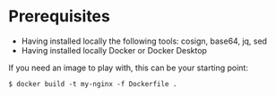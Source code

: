 # Prerequisites

- Having installed locally the following tools: cosign, base64, jq, sed
- Having installed locally Docker or Docker Desktop

If you need an image to play with, this can be your starting point:

```console
$ docker build -t my-nginx -f Dockerfile .
```